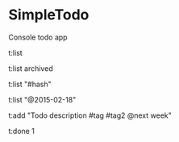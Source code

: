 # SimpleTodo
Console todo app

t:list

t:list archived

t:list "#hash"

t:list "@2015-02-18"

t:add "Todo description #tag #tag2 @next week"

t:done 1
